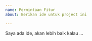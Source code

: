```yaml
---
name: Permintaan Fitur
about: Berikan ide untuk project ini

---
```


Saya ada ide, akan lebih baik kalau ...
